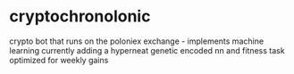 # cryptochronolonic
crypto bot that runs on the poloniex exchange - implements machine learning
currently adding a hyperneat genetic encoded nn and fitness task optimized for weekly gains
